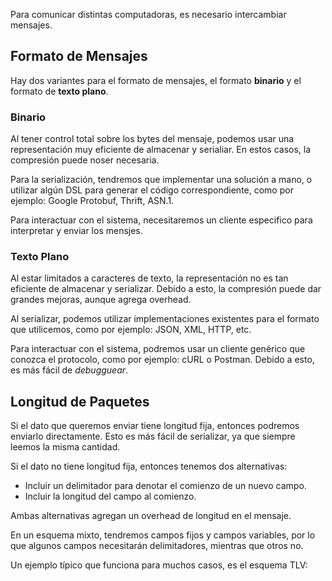 Para comunicar distintas computadoras, es necesario intercambiar mensajes.

## Formato de Mensajes

Hay dos variantes para el formato de mensajes, el formato **binario** y el formato de **texto plano**.

### Binario

Al tener control total sobre los bytes del mensaje, podemos usar una representación muy eficiente de almacenar y serialiar. En estos casos, la compresión puede noser necesaria.

Para la serialización, tendremos que implementar una solución a mano, o utilizar algún DSL para generar el código correspondiente, como por ejemplo: Google Protobuf, Thrift, ASN.1.

Para interactuar con el sistema, necesitaremos un cliente especifico para interpretar y enviar los mensjes.

### Texto Plano

Al estar limitados a caracteres de texto, la representación no es tan eficiente de almacenar y serializar. Debido a esto, la compresión puede dar grandes mejoras, aunque agrega overhead.

Al serializar, podemos utilizar implementaciones existentes para el formato que utilicemos, como por ejemplo: JSON, XML, HTTP, etc.

Para interactuar con el sistema, podremos usar un cliente genérico que conozca el protocolo, como por ejemplo: cURL o Postman. Debido a esto, es más fácil de *debugguear*.

## Longitud de Paquetes

Si el dato que queremos enviar tiene longitud fija, entonces podremos enviarlo directamente. Esto es más fácil de serializar, ya que siempre leemos la misma cantidad.

Si el dato no tiene longitud fija, entonces tenemos dos alternativas:

- Incluir un delimitador para denotar el comienzo de un nuevo campo.
- Incluir la longitud del campo al comienzo.

Ambas alternativas agregan un overhead de longitud en el mensaje.

En un esquema mixto, tendremos campos fijos y campos variables, por lo que algunos campos necesitarán delimitadores, mientras que otros no.

Un ejemplo típico que funciona para muchos casos, es el esquema TLV:
